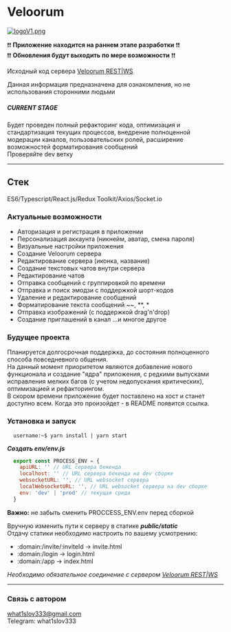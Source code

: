 # Veloorum

[![logoV1.png](https://i.postimg.cc/5y6nrqww/logoV1.png)](https://postimg.cc/1V1GnF7t)

❗️❗️ **Приложение находится на раннем этапе разработки** ❗️❗️  
❗️❗️ **Обновления будут выходить по мере возможности** ❗️❗️

Исходный код сервера [Veloorum REST|WS](https://github.com/What1slov3/veloorum-rest 'Veloorum REST|WS')

Данная информация предназначена для ознакомления, но не использования сторонними людьми  

##### CURRENT STAGE

Будет проведен полный рефакторинг кода, оптимизация и стандартизация текущих процессов, внедрение полноценной модерации каналов, пользовательских ролей, расширение возможностей форматирования сообщений  
Проверяйте dev ветку

---

## Стек

ES6/Typescript/React.js/Redux Toolkit/Axios/Socket.io

### Актуальные возможности

- Авторизация и регистрация в приложении
- Персонализация аккаунта (никнейм, аватар, смена пароля)
- Визуальные настройки приложения
- Создание Veloorum сервера
- Редактирование сервера (иконка, название)
- Создание текстовых чатов внутри сервера
- Редактирование чатов
- Отправка сообщений с группировкой по времени
- Отправка и поиск эмодзи с поддержкой шорт-кодов
- Удаление и редактирование сообщений
- Форматирование текста сообщений ~~, \*\*, \*
- Отправка изображений (с поддержкой drag'n'drop)
- Создание приглашений в канал
  ...и многое другое

### Будущее проекта

Планируется долгосрочная поддержка, до состояния полноценного способа повседневного общения.  
На данный момент приоритетом являются добавление нового функционала и создание "ядра" приложения, с редкими выпусками исправления мелких багов (с учетом недопускания критических), оптимизацией и рефакторингом.  
В скором времени приложение будет поставлено на хост и станет доступно всем. Когда это произойдет - в README появится ссылка.

### Установка и запуск

```console
  username:~$ yarn install | yarn start
```

_**Создать env/env.js**_

```js
  export const PROCESS_ENV = {
    apiURL: '' // URL сервера бекенда
    localhost: '' // URL сервера бекенда на dev сборке
    websocketURL: '', // URL websocket сервера
    localWebsocketURL: '', // URL websocket сервера на dev сборке
    env: 'dev' | 'prod' // текущая среда
  }
```
**Важно:** не забыть сменить PROCCESS_ENV.env перед сборкой

Вручную изменить пути к серверу в статике **_public/static_**  
Отдачу статики необходимо настроить по вашему усмотрению:  
- :domain:/invite/:inviteId -> invite.html
- :domain:/login -> login.html
- :domain:/app -> index.html

_Необходимо обязательное соединение с сервером [Veloorum REST|WS](https://github.com/What1slov3/veloorum-rest 'Veloorum REST|WS')_

---

### Связь с автором

what1slov333@gmail.com  
Telegram: what1slov333
